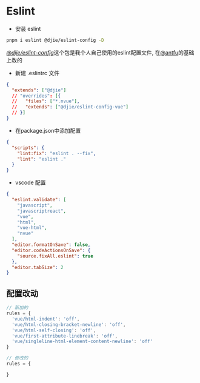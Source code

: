 # Eslint

- 安装 eslint

```sh
pnpm i eslint @djie/eslint-config -D
```
 [*@djie/eslint-config*](https://github.com/laihaojie/eslint-config)这个包是我个人自己使用的eslint配置文件, 在[@antfu](https://github.com/antfu/eslint-config)的基础上改的


- 新建 .eslintrc 文件
```json
{
  "extends": ["@djie"]
  // "overrides": [{
  //   "files": ["*.nvue"],
  //   "extends": ["@djie/eslint-config-vue"]
  // }]
}
```

- 在package.json中添加配置
```json
{
  "scripts": {
    "lint:fix": "eslint . --fix",
    "lint": "eslint ."
  }
}
```

- vscode 配置
```json
{
  "eslint.validate": [
    "javascript",
    "javascriptreact",
    "vue",
    "html",
    "vue-html",
    "nvue"
  ],
  "editor.formatOnSave": false,
  "editor.codeActionsOnSave": {
    "source.fixAll.eslint": true
  },
  "editor.tabSize": 2
}
```


## 配置改动
```js
// 新加的
rules = {
  'vue/html-indent': 'off',
  'vue/html-closing-bracket-newline': 'off',
  'vue/html-self-closing': 'off',
  'vue/first-attribute-linebreak': 'off',
  'vue/singleline-html-element-content-newline': 'off'
}

// 修改的
rules = {

}
```